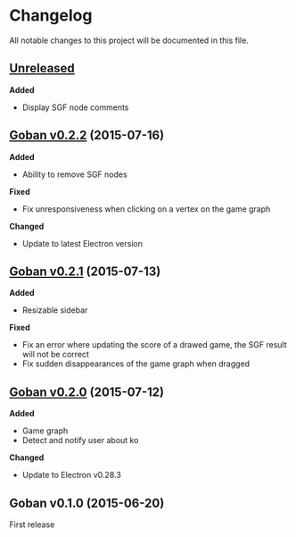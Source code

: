 # Changelog

All notable changes to this project will be documented in this file.

## [Unreleased][unreleased]

**Added**
* Display SGF node comments

## [Goban v0.2.2][v0.2.2] (2015-07-16)

**Added**
* Ability to remove SGF nodes

**Fixed**
* Fix unresponsiveness when clicking on a vertex on the game graph

**Changed**
* Update to latest Electron version

## [Goban v0.2.1][v0.2.1] (2015-07-13)

**Added**
* Resizable sidebar

**Fixed**
* Fix an error where updating the score of a drawed game, the SGF result will not be correct
* Fix sudden disappearances of the game graph when dragged

## [Goban v0.2.0][v0.2.0] (2015-07-12)

**Added**
* Game graph
* Detect and notify user about ko

**Changed**
* Update to Electron v0.28.3

## Goban v0.1.0 (2015-06-20)

First release

[unreleased]: https://github.com/yishn/Goban/compare/v0.2.2...master
[v0.2.2]: https://github.com/yishn/Goban/compare/v0.2.2...v0.2.1
[v0.2.1]: https://github.com/yishn/Goban/compare/v0.2.1...v0.2.0
[v0.2.0]: https://github.com/yishn/Goban/compare/v0.1.0...v0.2.0
